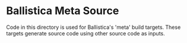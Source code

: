 # Ballistica Meta Source

Code in this directory is used for Ballistica's 'meta' build targets.
These targets generate source code using other source code as inputs.


